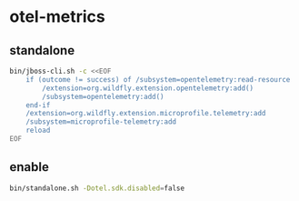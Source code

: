 # otel-metrics

## standalone

```bash
bin/jboss-cli.sh -c <<EOF
    if (outcome != success) of /subsystem=opentelemetry:read-resource
        /extension=org.wildfly.extension.opentelemetry:add()
        /subsystem=opentelemetry:add()
    end-if
    /extension=org.wildfly.extension.microprofile.telemetry:add
    /subsystem=microprofile-telemetry:add
    reload
EOF
```

## enable

```bash
bin/standalone.sh -Dotel.sdk.disabled=false
```